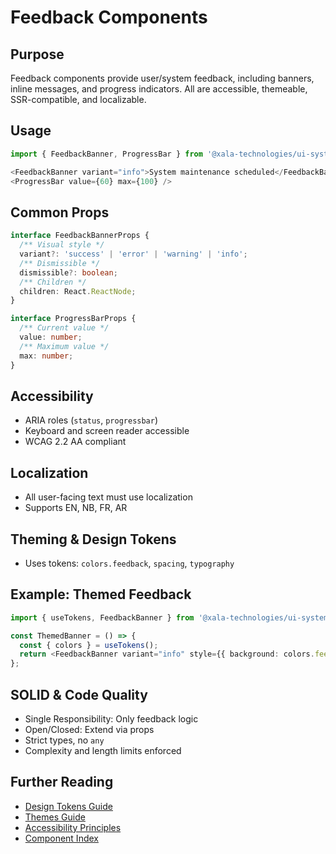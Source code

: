 # Feedback Components

## Purpose
Feedback components provide user/system feedback, including banners, inline messages, and progress indicators. All are accessible, themeable, SSR-compatible, and localizable.

## Usage
```typescript
import { FeedbackBanner, ProgressBar } from '@xala-technologies/ui-system';

<FeedbackBanner variant="info">System maintenance scheduled</FeedbackBanner>
<ProgressBar value={60} max={100} />
```

## Common Props
```typescript
interface FeedbackBannerProps {
  /** Visual style */
  variant?: 'success' | 'error' | 'warning' | 'info';
  /** Dismissible */
  dismissible?: boolean;
  /** Children */
  children: React.ReactNode;
}

interface ProgressBarProps {
  /** Current value */
  value: number;
  /** Maximum value */
  max: number;
}
```

## Accessibility
- ARIA roles (`status`, `progressbar`)
- Keyboard and screen reader accessible
- WCAG 2.2 AA compliant

## Localization
- All user-facing text must use localization
- Supports EN, NB, FR, AR

## Theming & Design Tokens
- Uses tokens: `colors.feedback`, `spacing`, `typography`

## Example: Themed Feedback
```typescript
import { useTokens, FeedbackBanner } from '@xala-technologies/ui-system';

const ThemedBanner = () => {
  const { colors } = useTokens();
  return <FeedbackBanner variant="info" style={{ background: colors.feedback.info }}>Info</FeedbackBanner>;
};
```

## SOLID & Code Quality
- Single Responsibility: Only feedback logic
- Open/Closed: Extend via props
- Strict types, no `any`
- Complexity and length limits enforced

## Further Reading
- [Design Tokens Guide](../design-tokens.md)
- [Themes Guide](../themes.md)
- [Accessibility Principles](../architecture.md)
- [Component Index](./README.md)
